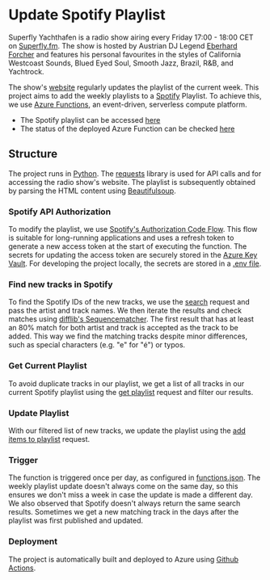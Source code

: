 # Update Spotify Playlist

Superfly Yachthafen is a radio show airing every Friday 17:00 - 18:00 CET on [Superfly.fm](https://superfly.fm/). The show is hosted by Austrian DJ Legend [Eberhard Forcher](https://www.instagram.com/eberhard_forcher/) and features his personal favourites in the styles of California Westcoast Sounds, Blued Eyed Soul, Smooth Jazz, Brazil, R&B, and Yachtrock.

The show's [website](https://superfly.fm/shows/superfly-yachthafen) regularly updates the playlist of the current week. This project aims to add the weekly playlists to a [Spotify](https://open.spotify.com/) Playlist. To achieve this, we use [Azure Functions](https://azure.microsoft.com/en-us/products/functions), an event-driven, serverless compute platform. 

- The Spotify playlist can be accessed [here](https://open.spotify.com/playlist/7jNg10gzkESHZ0SiX8FtlG)
- The status of the deployed Azure Function can be checked [here](https://yachthafenplaylistupdate.azurewebsites.net)

## Structure

The project runs in [Python](https://www.python.org/). The [requests](https://pypi.org/project/requests/) library is used for API calls and for accessing the radio show's website. The playlist is subsequently obtained by parsing the HTML content using [Beautifulsoup](https://pypi.org/project/beautifulsoup4/).

### Spotify API Authorization

To modify the playlist, we use [Spotify's Authorization Code Flow](https://developer.spotify.com/documentation/web-api/tutorials/code-flow). This flow is suitable for long-running applications and uses a refresh token to generate a new access token at the start of executing the function. The secrets for updating the access token are securely stored in the [Azure Key Vault](https://azure.microsoft.com/en-us/products/key-vault). For developing the project locally, the secrets are stored in a [.env file](https://pypi.org/project/python-dotenv/).

### Find new tracks in Spotify

To find the Spotify IDs of the new tracks, we use the [search](https://developer.spotify.com/documentation/web-api/reference/search) request and pass the artist and track names.
We then iterate the results and check matches using [difflib's Sequencematcher](https://docs.python.org/3/library/difflib.html). The first result that has at least an 80% match for both artist and track is accepted as the track to be added. This way we find the matching tracks despite minor differences, such as special characters (e.g. "e" for "é") or typos.

### Get Current Playlist

To avoid duplicate tracks in our playlist, we get a list of all tracks in our current Spotify playlist using the [get playlist](https://developer.spotify.com/documentation/web-api/reference/get-playlist) request and filter our results.

### Update Playlist

With our filtered list of new tracks, we update the playlist using the [add items to playlist](https://developer.spotify.com/documentation/web-api/reference/add-tracks-to-playlist) request.

### Trigger

The function is triggered once per day, as configured in [functions.json](https://github.com/AndreasScheicher/yachthafen-playlist/blob/main/UpdatePlaylist/function.json). The weekly playlist update doesn't always come on the same day, so this ensures we don't miss a week in case the update is made a different day. We also observed that Spotify doesn't always return the same search results. Sometimes we get a new matching track in the days after the playlist was first published and updated.

### Deployment

The project is automatically built and deployed to Azure using [Github Actions](https://github.com/AndreasScheicher/yachthafen-playlist/actions).
